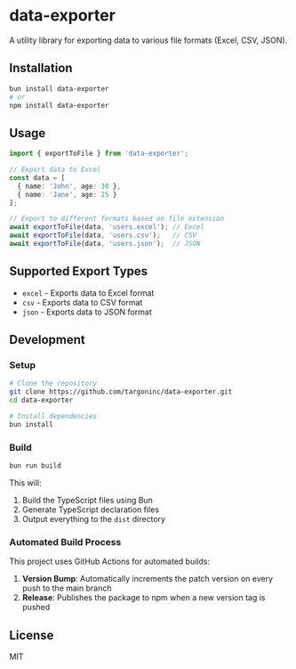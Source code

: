 # data-exporter

A utility library for exporting data to various file formats (Excel, CSV, JSON).

## Installation

```bash
bun install data-exporter
# or
npm install data-exporter
```

## Usage

```typescript
import { exportToFile } from 'data-exporter';

// Export data to Excel
const data = [
  { name: 'John', age: 30 },
  { name: 'Jane', age: 25 }
];

// Export to different formats based on file extension
await exportToFile(data, 'users.excel'); // Excel
await exportToFile(data, 'users.csv');   // CSV
await exportToFile(data, 'users.json');  // JSON
```

## Supported Export Types

- `excel` - Exports data to Excel format
- `csv` - Exports data to CSV format
- `json` - Exports data to JSON format

## Development

### Setup

```bash
# Clone the repository
git clone https://github.com/targoninc/data-exporter.git
cd data-exporter

# Install dependencies
bun install
```

### Build

```bash
bun run build
```

This will:
1. Build the TypeScript files using Bun
2. Generate TypeScript declaration files
3. Output everything to the `dist` directory

### Automated Build Process

This project uses GitHub Actions for automated builds:

1. **Version Bump**: Automatically increments the patch version on every push to the main branch
2. **Release**: Publishes the package to npm when a new version tag is pushed

## License

MIT
